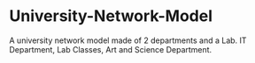 # University-Network-Model
A university network model made of 2 departments and a Lab. IT Department, Lab Classes, Art and Science Department. 

